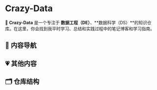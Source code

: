 # Crazy-Data
🚀 **Crazy-Data** 是一个专注于 **数据工程（DE）**、**数据科学（DS）**的知识仓库。在这里，你会找到我平时学习、总结和实践过程中的笔记博客和学习指南。

## 📖 内容导航

## 💗 其他内容

## 🗂 仓库结构

